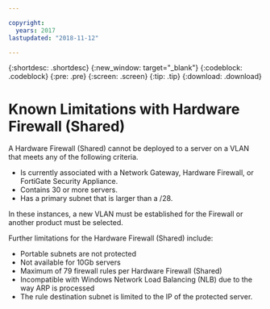 ```yaml
---

copyright:
  years: 2017
lastupdated: "2018-11-12"

---
```


{:shortdesc: .shortdesc}
{:new_window: target="_blank"}
{:codeblock: .codeblock}
{:pre: .pre}
{:screen: .screen}
{:tip: .tip}
{:download: .download}

# Known Limitations with Hardware Firewall (Shared)

A Hardware Firewall (Shared) cannot be deployed to a server on a VLAN that meets any of the following criteria. 

* Is currently associated with a Network Gateway, Hardware Firewall, or FortiGate Security Appliance.
* Contains 30 or more servers.
* Has a primary subnet that is larger than a /28.

In these instances, a new VLAN must be established for the Firewall or another product must be selected.

Further limitations for the Hardware Firewall (Shared) include: 

* Portable subnets are not protected
* Not available for 10Gb servers
* Maximum of 79 firewall rules per Hardware Firewall (Shared)
* Incompatible with Windows Network Load Balancing (NLB) due to the way ARP is processed
* The rule destination subnet is limited to the IP of the protected server.
